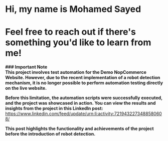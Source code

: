 # Hi, my name is Mohamed Sayed
# Feel free to reach out if there's something you'd like to learn from me!

**### Important Note**  
**This project involves test automation for the Demo NopCommerce Website. However, due to the recent implementation of a robot detection mechanism, it is no longer possible to perform automation testing directly on the live website.**  

**Before this limitation, the automation scripts were successfully executed, and the project was showcased in action. You can view the results and insights from the project in this LinkedIn post:**  
https://www.linkedin.com/feed/update/urn:li:activity:7219432273488580608/  

**This post highlights the functionality and achievements of the project before the introduction of robot detection.**




